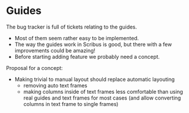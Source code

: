 # Guides

The bug tracker is full of tickets relating to the guides.

- Most of them seem rather easy to be implemented.
- The way the guides work in Scribus is good, but there with a few improvements could be amazing!
- Before starting adding feature we probably need a concept.


Proposal for a concept:

- Making trivial to manual layout should replace automatic layouting
  - removing auto text frames
  - making columns inside of text frames less comfortable than using real guides and text frames for most cases (and allow converting columns in text frame to single frames)

